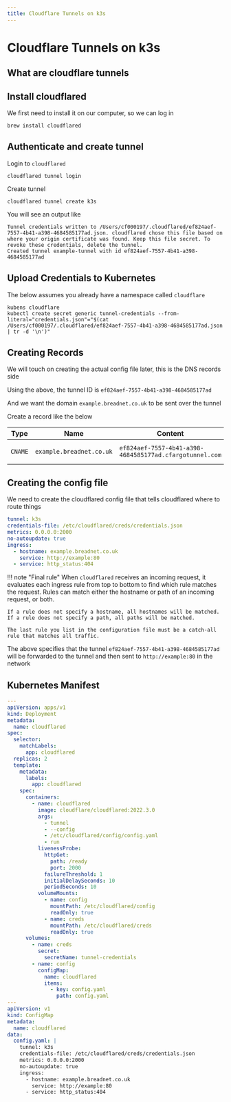 ```yaml
---
title: Cloudflare Tunnels on k3s
---
```


# Cloudflare Tunnels on k3s

## What are cloudflare tunnels

## Install cloudflared

We first need to install it on our computer, so we can log in

```shell
brew install cloudflared
```

## Authenticate and create tunnel

Login to `cloudflared`

```shell
cloudflared tunnel login
```

Create tunnel

```shell
cloudflared tunnel create k3s
```

You will see an output like

```text
Tunnel credentials written to /Users/cf000197/.cloudflared/ef824aef-7557-4b41-a398-4684585177ad.json. cloudflared chose this file based on where your origin certificate was found. Keep this file secret. To revoke these credentials, delete the tunnel.
Created tunnel example-tunnel with id ef824aef-7557-4b41-a398-4684585177ad
```

## Upload Credentials to Kubernetes

The below assumes you already have a namespace called `cloudflare`

```shell
kubens cloudflare
kubectl create secret generic tunnel-credentials --from-literal="credentials.json"="$(cat /Users/cf000197/.cloudflared/ef824aef-7557-4b41-a398-4684585177ad.json | tr -d '\n')"
```

## Creating Records

We will touch on creating the actual config file later, this is the DNS records side

Using the above, the tunnel ID is `ef824aef-7557-4b41-a398-4684585177ad`

And we want the domain `example.breadnet.co.uk` to be sent over the tunnel

Create a record like the below

| Type    | Name                     | Content                                                 | Proxied                                                                      |
|---------|--------------------------|---------------------------------------------------------|------------------------------------------------------------------------------|
| `CNAME` | `example.breadnet.co.uk` | `ef824aef-7557-4b41-a398-4684585177ad.cfargotunnel.com` | <img alt="true" height="50" src="/assets/cloudflare_status.png" width="50"/> |

## Creating the config file

We need to create the cloudflared config file that tells cloudflared where to route things

```yaml
tunnel: k3s
credentials-file: /etc/cloudflared/creds/credentials.json
metrics: 0.0.0.0:2000
no-autoupdate: true
ingress:
  - hostname: example.breadnet.co.uk
    service: http://example:80
  - service: http_status:404
```

!!! note "Final rule"
    When `cloudflared` receives an incoming request, it evaluates each ingress rule from top to bottom to find which rule matches the request. Rules can match either the hostname or path of an incoming request, or both.

    If a rule does not specify a hostname, all hostnames will be matched. If a rule does not specify a path, all paths will be matched.

    The last rule you list in the configuration file must be a catch-all rule that matches all traffic.

The above specifies that the tunnel `ef824aef-7557-4b41-a398-4684585177ad` will be forwarded to the tunnel and then sent
to `http://example:80` in the network

## Kubernetes Manifest

```yaml
---
apiVersion: apps/v1
kind: Deployment
metadata:
  name: cloudflared
spec:
  selector:
    matchLabels:
      app: cloudflared
  replicas: 2
  template:
    metadata:
      labels:
        app: cloudflared
    spec:
      containers:
        - name: cloudflared
          image: cloudflare/cloudflared:2022.3.0
          args:
            - tunnel
            - --config
            - /etc/cloudflared/config/config.yaml
            - run
          livenessProbe:
            httpGet:
              path: /ready
              port: 2000
            failureThreshold: 1
            initialDelaySeconds: 10
            periodSeconds: 10
          volumeMounts:
            - name: config
              mountPath: /etc/cloudflared/config
              readOnly: true
            - name: creds
              mountPath: /etc/cloudflared/creds
              readOnly: true
      volumes:
        - name: creds
          secret:
            secretName: tunnel-credentials
        - name: config
          configMap:
            name: cloudflared
            items:
              - key: config.yaml
                path: config.yaml
---
apiVersion: v1
kind: ConfigMap
metadata:
  name: cloudflared
data:
  config.yaml: |
    tunnel: k3s
    credentials-file: /etc/cloudflared/creds/credentials.json
    metrics: 0.0.0.0:2000
    no-autoupdate: true
    ingress:
      - hostname: example.breadnet.co.uk
        service: http://example:80
      - service: http_status:404
```
